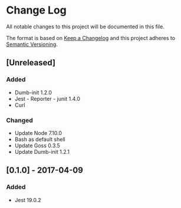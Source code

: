 # Change Log
All notable changes to this project will be documented in this file.

The format is based on [Keep a Changelog](http://keepachangelog.com/)
and this project adheres to [Semantic Versioning](http://semver.org/).

## [Unreleased]
### Added
- Dumb-init 1.2.0
- Jest - Reporter - junit 1.4.0
- Curl

### Changed
- Update Node 7.10.0
- Bash as default shell
- Update Goss 0.3.5
- Update Dumb-init 1.2.1

## [0.1.0] - 2017-04-09
### Added
- Jest 19.0.2
